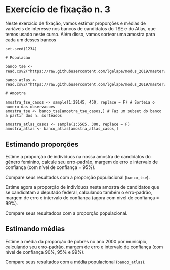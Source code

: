 # Exercício de fixação n. 3

Neste exercício de fixação, vamos estimar proporções e médias de variáveis de interesse nos bancos de candidatos do TSE e do Atlas, que temos usado neste curso. Além disso, vamos sortear uma amostra para cada um desses bancos

```
set.seed(1234)

# Populacao

banco_tse <- read.csv2("https://raw.githubusercontent.com/lgelape/modus_2019/master/Bancos/candidatos2018_filtrado.csv")

banco_atlas <- read.csv2("https://raw.githubusercontent.com/lgelape/modus_2019/master/Bancos/AtlasBrasil_modus2019.csv")

# Amostra

amostra_tse_casos <- sample(1:29145, 450, replace = F) # Sorteia o numero das observacoes
amostra_tse <- banco_tse[amostra_tse_casos,] # Faz um subset do banco a partir dos n. sorteados
  
amostra_atlas_casos <- sample(1:5565, 300, replace = F)
amostra_atlas <- banco_atlas[amostra_atlas_casos,]
```

## Estimando proporções

Estime a proporção de indivíduos na nossa amostra de candidatos do gênero feminino, calcule seu erro-padrão, margem de erro e intervalo de confiança (com nível de confiança = 95%).

Compare seus resultados com a proporção populacional (`banco_tse`). 

Estime agora a proporção de indivíduos nesta amostra de candidatos que se candidatam a deputado federal, calculando também o erro-padrão, margem de erro e intervalo de confiança (agora com nível de confiança = 99%).

Compare seus resultadoos com a proporção populacional.

## Estimando médias

Estime a média da proporção de pobres no ano 2000 por município, calculando seu erro-padrão, margem de erro e intervalo de confiança (com nível de confiança 90%, 95% e 99%).

Compare seus resultados com a média populacional (`banco_atlas`).
